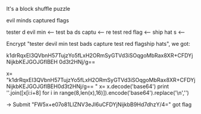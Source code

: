 It's a block shuffle puzzle

evil minds captured flags

tester d
evil min <-- 
 test ba
ds captu <--
re test 
red flag <--
ship hat
s 		 <--

Encrypt "tester devil min test bads capture test red flagship hats", we got:

k1drRqxEI3QVbnH57TujzYo5fLxH2ORmSyGTVd3iSOqgoMbRax8XR+CFDYjNijkbKEJGOJGfIBEH 0d3t2HNj/g== 

x= "k1drRqxEI3QVbnH57TujzYo5fLxH2ORmSyGTVd3iSOqgoMbRax8XR+CFDYjNijkbKEJGOJGfIBEH0d3t2HNj/g== "
x= x.decode('base64')
print ''.join([x[i:i+8] for i in range(8,len(x),16)]).encode('base64').replace('\n','')

-> Submit "FW5x+e07o81LIZNV3eJI6uCFDYjNijkbB9Hd7dhzY/4=" got flag